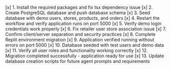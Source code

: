 [x] 1. Install the required packages and fix tsx dependency issue
[x] 2. Create PostgreSQL database and push database schema 
[x] 3. Seed database with demo users, stores, products, and orders
[x] 4. Restart the workflow and verify application runs on port 5000
[x] 5. Verify demo login credentials work properly
[x] 6. Fix retailer user store association issue
[x] 7. Confirm client/server separation and security practices
[x] 8. Complete Replit environment migration
[x] 9. Application verified running without errors on port 5000
[x] 10. Database seeded with test users and demo data
[x] 11. Verify all user roles and functionality working correctly
[x] 12. Migration completed successfully - application ready for use
[x] 13. Update database creation scripts for future agent prompts and requirements